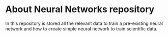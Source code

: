 # About Neural Networks repository

In this repository is stored all the relevant data to train a pre-existing neural network and how to create simple neural network to train scientific data. 
